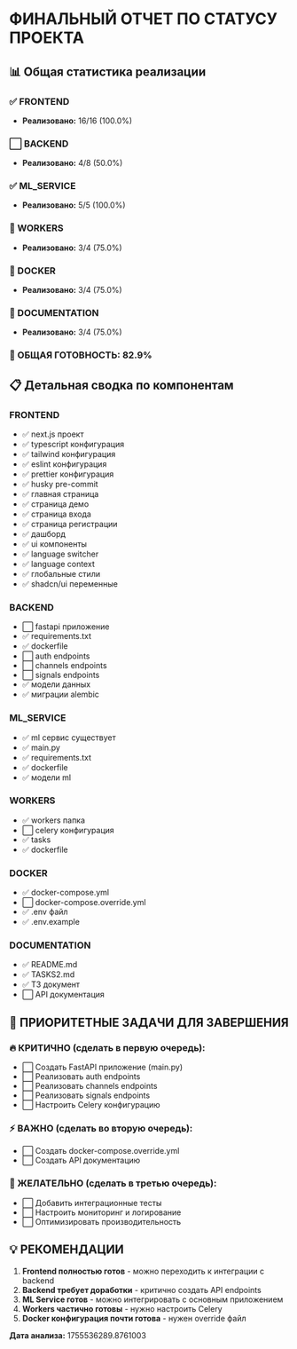 # ФИНАЛЬНЫЙ ОТЧЕТ ПО СТАТУСУ ПРОЕКТА

## 📊 Общая статистика реализации

### ✅ FRONTEND
- **Реализовано:** 16/16 (100.0%)

### ⬜ BACKEND
- **Реализовано:** 4/8 (50.0%)

### ✅ ML_SERVICE
- **Реализовано:** 5/5 (100.0%)

### 🔄 WORKERS
- **Реализовано:** 3/4 (75.0%)

### 🔄 DOCKER
- **Реализовано:** 3/4 (75.0%)

### 🔄 DOCUMENTATION
- **Реализовано:** 3/4 (75.0%)

### 🎯 ОБЩАЯ ГОТОВНОСТЬ: 82.9%

## 📋 Детальная сводка по компонентам

### FRONTEND
- ✅ next.js проект
- ✅ typescript конфигурация
- ✅ tailwind конфигурация
- ✅ eslint конфигурация
- ✅ prettier конфигурация
- ✅ husky pre-commit
- ✅ главная страница
- ✅ страница демо
- ✅ страница входа
- ✅ страница регистрации
- ✅ дашборд
- ✅ ui компоненты
- ✅ language switcher
- ✅ language context
- ✅ глобальные стили
- ✅ shadcn/ui переменные

### BACKEND
- ⬜ fastapi приложение
- ✅ requirements.txt
- ✅ dockerfile
- ⬜ auth endpoints
- ⬜ channels endpoints
- ⬜ signals endpoints
- ✅ модели данных
- ✅ миграции alembic

### ML_SERVICE
- ✅ ml сервис существует
- ✅ main.py
- ✅ requirements.txt
- ✅ dockerfile
- ✅ модели ml

### WORKERS
- ✅ workers папка
- ⬜ celery конфигурация
- ✅ tasks
- ✅ dockerfile

### DOCKER
- ✅ docker-compose.yml
- ⬜ docker-compose.override.yml
- ✅ .env файл
- ✅ .env.example

### DOCUMENTATION
- ✅ README.md
- ✅ TASKS2.md
- ✅ ТЗ документ
- ⬜ API документация

## 🚀 ПРИОРИТЕТНЫЕ ЗАДАЧИ ДЛЯ ЗАВЕРШЕНИЯ

### 🔥 КРИТИЧНО (сделать в первую очередь):
- ⬜ Создать FastAPI приложение (main.py)
- ⬜ Реализовать auth endpoints
- ⬜ Реализовать channels endpoints
- ⬜ Реализовать signals endpoints
- ⬜ Настроить Celery конфигурацию

### ⚡ ВАЖНО (сделать во вторую очередь):
- ⬜ Создать docker-compose.override.yml
- ⬜ Создать API документацию

### 📝 ЖЕЛАТЕЛЬНО (сделать в третью очередь):
- ⬜ Добавить интеграционные тесты
- ⬜ Настроить мониторинг и логирование
- ⬜ Оптимизировать производительность

## 💡 РЕКОМЕНДАЦИИ

1. **Frontend полностью готов** - можно переходить к интеграции с backend
2. **Backend требует доработки** - критично создать API endpoints
3. **ML Service готов** - можно интегрировать с основным приложением
4. **Workers частично готовы** - нужно настроить Celery
5. **Docker конфигурация почти готова** - нужен override файл

**Дата анализа:** 1755536289.8761003